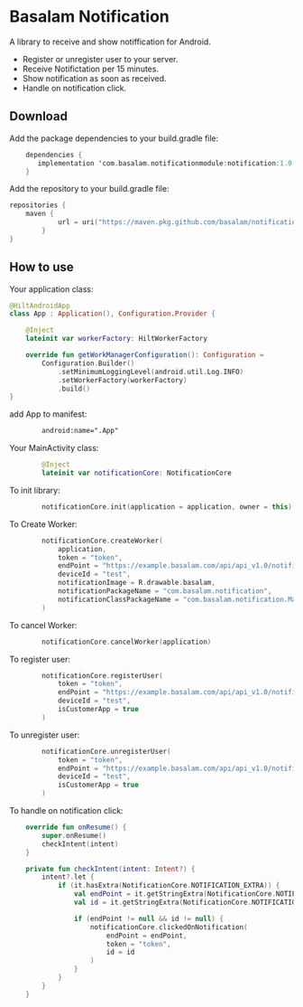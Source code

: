 Basalam Notification
========

A library to receive and show notiffication for Android.

 * Register or unregister user to your server.
 * Receive Notifictation per 15 minutes.
 * Show notification as soon as received.
 * Handle on notification click.

Download
--------

Add the package dependencies to your build.gradle file:
```kotlin
    dependencies {
       implementation 'com.basalam.notificationmodule:notification:1.0.2'
    }
```

Add the repository to your build.gradle file:
```kotlin
repositories {
    maven {
            url = uri("https://maven.pkg.github.com/basalam/notification")
        }
}
```
How to use
--------

Your application class:

```kotlin
@HiltAndroidApp
class App : Application(), Configuration.Provider {

    @Inject
    lateinit var workerFactory: HiltWorkerFactory

    override fun getWorkManagerConfiguration(): Configuration =
        Configuration.Builder()
            .setMinimumLoggingLevel(android.util.Log.INFO)
            .setWorkerFactory(workerFactory)
            .build()
}
```
add App to manifest:
```xml
        android:name=".App"
```

Your MainActivity class:

```kotlin
        @Inject
        lateinit var notificationCore: NotificationCore
```

To init library:
```kotlin
        notificationCore.init(application = application, owner = this)
```

To Create Worker:
```kotlin
        notificationCore.createWorker(
            application,
            token = "token",
            endPoint = "https://example.basalam.com/api/api_v1.0/notifications/",
            deviceId = "test",
            notificationImage = R.drawable.basalam,
            notificationPackageName = "com.basalam.notification",
            notificationClassPackageName = "com.basalam.notification.MainActivity"
        )
```

To cancel Worker:
```kotlin
        notificationCore.cancelWorker(application)
```

To register user:
```kotlin
        notificationCore.registerUser(
            token = "token",
            endPoint = "https://example.basalam.com/api/api_v1.0/notifications/register",
            deviceId = "test",
            isCustomerApp = true
        )
```

To unregister user:
```kotlin
        notificationCore.unregisterUser(
            token = "token",
            endPoint = "https://example.basalam.com/api/api_v1.0/notifications/unregister",
            deviceId = "test",
            isCustomerApp = true
        )
```

To handle on notification click:
```kotlin
    override fun onResume() {
        super.onResume()
        checkIntent(intent)
    }

    private fun checkIntent(intent: Intent?) {
        intent?.let {
            if (it.hasExtra(NotificationCore.NOTIFICATION_EXTRA)) {
                val endPoint = it.getStringExtra(NotificationCore.NOTIFICATION_CLICK_ENDPOINT)
                val id = it.getStringExtra(NotificationCore.NOTIFICATION_ID)

                if (endPoint != null && id != null) {
                    notificationCore.clickedOnNotification(
                        endPoint = endPoint,
                        token = "token",
                        id = id
                    )
                }
            }
        }
    }
```


